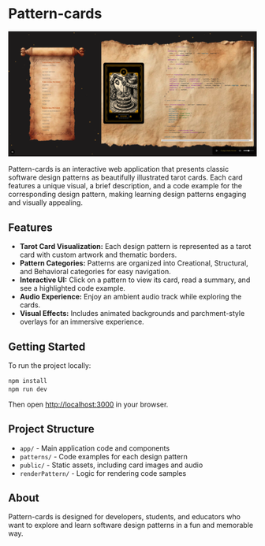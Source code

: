 # Pattern-cards

![Pattern Cards Preview](pattern-cards/public/readme.png)

Pattern-cards is an interactive web application that presents classic software design patterns as beautifully illustrated tarot cards. Each card features a unique visual, a brief description, and a code example for the corresponding design pattern, making learning design patterns engaging and visually appealing.

## Features

- **Tarot Card Visualization:** Each design pattern is represented as a tarot card with custom artwork and thematic borders.
- **Pattern Categories:** Patterns are organized into Creational, Structural, and Behavioral categories for easy navigation.
- **Interactive UI:** Click on a pattern to view its card, read a summary, and see a highlighted code example.
- **Audio Experience:** Enjoy an ambient audio track while exploring the cards.
- **Visual Effects:** Includes animated backgrounds and parchment-style overlays for an immersive experience.

## Getting Started

To run the project locally:

```bash
npm install
npm run dev
```

Then open [http://localhost:3000](http://localhost:3000) in your browser.

## Project Structure
- `app/` - Main application code and components
- `patterns/` - Code examples for each design pattern
- `public/` - Static assets, including card images and audio
- `renderPattern/` - Logic for rendering code samples

## About
Pattern-cards is designed for developers, students, and educators who want to explore and learn software design patterns in a fun and memorable way.
